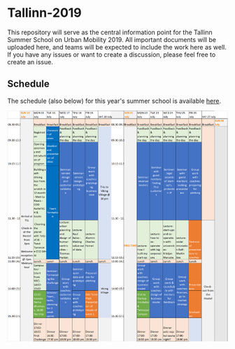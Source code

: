 # Tallinn-2019
This repository will serve as the central information point for the Tallinn Summer School on Urban Mobility 2019. All important documents will be uploaded here, and teams will be expected to include the work here as well. If you have any issues or want to create a discussion, please feel free to create an issue.

## Schedule
The schedule (also below) for this year's summer school is available [here](/important_documents/eit-urban-mobillity-schedule.xlsx).


![schedule_eit](/important_documents/schedule.png)
